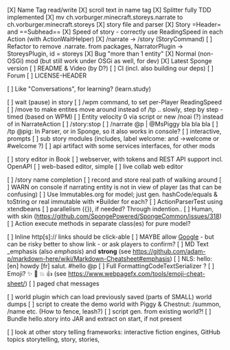 
[X] Name Tag read/write
[X] scroll text in name tag
[X] Splitter fully TDD implemented
[X] mv ch.vorburger.minecraft.storeys.narrate to ch.vorburger.minecraft.storeys
[X] story file and parser
[X] Story =Header= and ==Subhead==
[X] Speed of story - correctly use ReadingSpeed in each Action (with ActionWaitHelper)
[X] /narrate -> /story (StoryCommand)
[ ] Refactor to remove .narrate. from packages, NarratorPlugin -> StoreysPlugin, id = storeys
[X] Bug "more than 1 entity"
[X] Normal (non-OSGi) mod (but still work under OSGi as well, for dev)
[X] Latest Sponge version
[ ] README & Video (by D?)
[ ] CI (incl. also building our deps)
[ ] Forum
[ ] LICENSE-HEADER

[ ] Like "Conversations", for learning? (learn.study)

[ ] wait (pause) in story
[ ] /wpm command, to set per-Player ReadingSpeed
[ ] /move to make entites move around instead of /tp .. slowly, step by step - timed (based on WPM)
[ ] Entity velocity 0 via script or new /noai (?) instead of in NarrateAction
[ ] /story:stop
[ ] /narrate @p | @MsPiggy bla bla bla
[ ] /tp @pig: In Parser, or in Sponge, so it also works in console?
[ ] interactive, prompts
[ ] sub story modules (includes, label welcome: and ->welcome or #welcome ?)
[ ] api artifact with some services interfaces, for other mods

[ ] story editor in Book
[ ] webserver, with tokens and REST API support incl. OpenAPI
[ ] web-based editor, simple
[ ] live collab web editor

[ ] /story name completion
[ ] record and store real path of walking around
[ ] WARN on console if narrating entity is not in view of player (as that can be confusing)
[ ] Use Immutables.org for model; just gen. hashCode/equals & toString or real immutable with *Builder for each?
[ ] ActionParserTest using xtendbeans
[ ] parallelism ({}), if needed?  Through indention..
[ ] Human, with skin (https://github.com/SpongePowered/SpongeCommon/issues/318)
[ ] Action execute methods in separate class(es) for pure model?

[ ] Inline http[s]:// links should be click-able
[ ] MAYBE allow [Google](https://www.google.com) - but can be risky  better to show link - or ask players to confirm?
[ ] MD Text _emphasis (also *emphasis*) and **strong** (see https://github.com/adam-p/markdown-here/wiki/Markdown-Cheatsheet#emphasis)
[ ] NLS: hello: [en] howdy [fr] salut.  #hello @p
[ ] Full FormattingCodeTextSerializer ?
[ ] Emoji? :sparkles: :camel: :boom: :+1: (see https://www.webpagefx.com/tools/emoji-cheat-sheet/)
[ ] paged chat messages

[ ] world plugin which can load previously saved (parts of SMALL) world dumps
[ ] script to create the demo world with Piggy & Chestnut: /summon, /name etc. (How to fence, leash?)
[ ] script gen. from existing world?!
[ ] Bundle hello.story into JAR and extract on start, if not present

[ ] look at other story telling frameworks: interactive fiction engines, GitHub topics storytelling, story, stories,
